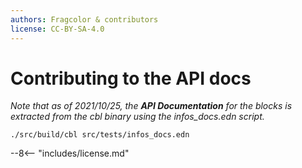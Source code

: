 ```yaml
---
authors: Fragcolor & contributors
license: CC-BY-SA-4.0
---
```


# Contributing to the API docs

*Note that as of 2021/10/25, the **API Documentation** for the blocks is extracted from the cbl binary using the infos_docs.edn script.*

```
./src/build/cbl src/tests/infos_docs.edn
```

--8<-- "includes/license.md"
